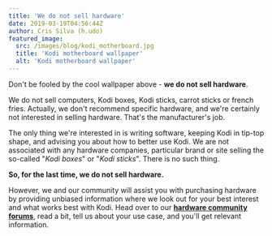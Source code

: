 ```yaml
---
title: 'We do not sell hardware'
date: 2019-03-19T04:56:44Z
author: Cris Silva (h.udo)
featured_image:
  src: /images/blog/kodi_motherboard.jpg
  title: 'Kodi motherboard wallpaper'
  alt: 'Kodi motherboard wallpaper'
---
```

Don't be fooled by the cool wallpaper above - **we do not sell hardware**.

 We do not sell computers, Kodi boxes, Kodi sticks, carrot sticks or french fries. Actually, we don't recommend specific hardware, and we're certainly not interested in selling hardware. That's the manufacturer's job.

 The only thing we're interested in is writing software, keeping Kodi in tip-top shape, and advising you about how to better use Kodi. We are not associated with any hardware companies, particular brand or site selling the so-called "*Kodi boxes*" or "*Kodi sticks*". There is no such thing.

 **So, for the last time, we do not sell hardware.**

 However, we and our community will assist you with purchasing hardware by providing unbiased information where we look out for your best interest and what works best with Kodi. Head over to our **[hardware community forums](https://forum.kodi.tv/forumdisplay.php?fid=112)**, read a bit, tell us about your use case, and you'll get relevant information.

 
